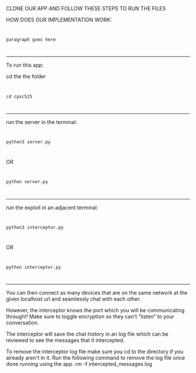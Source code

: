 CLONE OUR APP AND FOLLOW THESE STEPS TO RUN THE FILES

HOW DOES OUR IMPLEMENTATION WORK:
  #
    paragraph goes here
  #

-------------------------------------------------------------------------------------------------------

To run this app:

  cd the the folder
  #
    cd cpsc525
  #
  
  -------------------------------------------------------------------------------------------------------
  
  run the server in the terminal:
  #
    python3 server.py    
  #
  OR
  #
    python server.py
  #

  -------------------------------------------------------------------------------------------------------
  
  run the exploit in an adjacent terminal:
  #
    python3 interceptor.py
  #
  OR
  #
    python interceptor.py
  #
  
  -------------------------------------------------------------------------------------------------------

You can then connect as many devices that are on the same network at the given localhost url and seamlessly chat with each other.

However, the interceptor knows the port which you will be communicating through!! Make sure to toggle encryption so they can't "listen" to your conversation.

The interceptor will save the chat history in an log file which can be reviewed to see the messages that it intercepted.

To remove the interceptor log file make sure you cd to the directory if you already aren't in it. Run the following command to remove the log file once done running using the app.
  rm -f intercepted_messages.log
